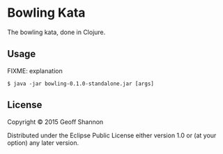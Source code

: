 # Bowling Kata

The bowling kata, done in Clojure.

## Usage

FIXME: explanation

    $ java -jar bowling-0.1.0-standalone.jar [args]

## License

Copyright © 2015 Geoff Shannon

Distributed under the Eclipse Public License either version 1.0 or (at
your option) any later version.
